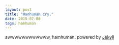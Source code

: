 ```yaml
---
layout: post
title: "Hamhuman cry."
date: 2019-07-08
tags: hamhuman
---
```

awwwwwwwwwwww, hamhuman.
powered by [Jekyll](http://jekyllrb.com)
